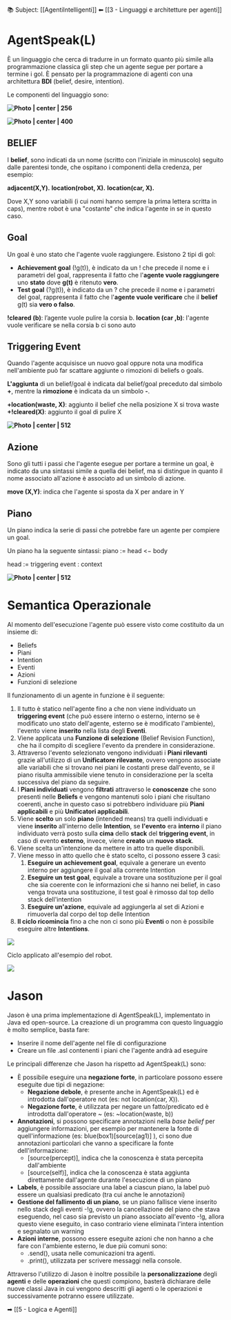 📚 Subject: [[AgentiIntelligenti]]
⬅ [[3 - Linguaggi e architetture per agenti]]
# AgentSpeak(L)

È un linguaggio che cerca di tradurre in un formato quanto più simile alla programmazione classica gli step che un agente segue per portare a termine i gol. 
È pensato per la programmazione di agenti con una architettura **BDI** (belief, desire, intention).

Le componenti del linguaggio sono:

**![Photo | center | 256](https://lh7-us.googleusercontent.com/lkdHTKYh8X4vXlFLLWVbbyFkGoae0UXfxi1eQtGpCYKY3DudR-Kq0JrnhSZYgx7rkmiqhsHr6-ux3W7CKOlCi3yJf2DsrUI1Eg-AQmEMFCLnn69IeF2LMwk3MbV1gk3qCZnLZgqKejh6NlSJqwHKbr8)**

**![Photo | center | 400](https://lh7-us.googleusercontent.com/ardS8vMHH9isTZPTcDV0IEgHv0EQG6Pp4-eJklqGtyAaEkpFdQfeIw8uXcGEQd-J5hzTqJsN09KnpS-z8cjQYmro6c-qmmLgBdHucwna_ace7rNJBapRRjqoBvJZdjuzkSeviCnl89NrdwllcmTe3DQ)**


## BELIEF

I **belief**, sono indicati da un nome (scritto con l'iniziale in minuscolo) seguito dalle parentesi tonde, che ospitano i componenti della credenza, per esempio:

**adjacent(X,Y).**
**location(robot, X).**
**location(car, X).**

Dove X,Y sono variabili (i cui nomi hanno sempre la prima lettera scritta in caps), mentre robot è una "costante" che indica l'agente in se in questo caso.
## Goal

Un goal è uno stato che l'agente vuole raggiungere.
Esistono 2 tipi di gol:

* **Achievement goal** (!g(t)), è indicato da un ! che precede il nome e i parametri del goal, rappresenta il fatto che l'**agente vuole raggiungere** uno **stato** dove **g(t)** è ritenuto **vero**.
* **Test goal** (?g(t)), è indicato da un ? che precede il nome e i parametri del goal, rappresenta il fatto che l'**agente vuole verificare** che il **belief** g(t) sia **vero o falso**.

**!cleared (b)**: l’agente vuole pulire la corsia b.
**location (car ,b)**: l'agente vuole verificare se nella corsia b ci sono auto
## Triggering Event

Quando l'agente acquisisce un nuovo goal oppure nota una modifica nell'ambiente può far scattare aggiunte o rimozioni di beliefs o goals.

**L'aggiunta** di un belief/goal è indicata dal belief/goal preceduto dal simbolo **+**, mentre la **rimozione** è indicata da un simbolo **-**.

**+location(waste, X)**: aggiunto il belief che nella posizione X si trova waste
**+!cleared(X)**: aggiunto il goal di pulire X 

**![Photo | center | 512](https://lh7-us.googleusercontent.com/7On59vB7ifiphVa3D0yl2twvzU5vfTyQNcbvyXPeFb9Fy4-_WT2GKqnJ4DxAaVzG77-gzTTI_Kyl1Eh9BWr4vfqQaWhuS6KoU0lOTrgvaGKHGM6TOHLLbyH9Dr4T6QFXsTP8TcfmeWIgAPNAInFKLYw)**

## Azione

Sono gli tutti i passi che l'agente esegue per portare a termine un goal, è indicato da una sintassi simile a quella dei belief, ma si distingue in quanto il nome associato all'azione è associato ad un simbolo di azione.

**move (X,Y)**: indica che l'agente si sposta da X per andare in Y

## Piano

Un piano indica la serie di passi che potrebbe fare un agente per compiere un goal.

Un piano ha la seguente sintassi: 
piano := head <− body

head := triggering event : context 

**![Photo | center | 512](https://lh7-us.googleusercontent.com/-XhGolUVa4IHzlMIyiEmbRxvUVLY6bBuP4VS_XyAj0log-5LVdU4hQ5s7FIo8CV6MSSk2PENUX7tryFeoikuPPaTkmaMAHzlLLsMq73StH1_b41CeBGVTVXfLNz_S77GPIErp2H1skDPUZE_IHGlZ58)**

# Semantica Operazionale

Al momento dell'esecuzione l'agente può essere visto come costituito da un insieme di:

* Beliefs
* Piani
* Intention
* Eventi
* Azioni
* Funzioni di selezione

Il funzionamento di un agente in funzione è il seguente:

1. Il tutto è statico nell'agente fino a che non viene individuato un **triggering event** (che può essere interno o esterno, interno se è modificato uno stato dell'agente, esterno se è modificato l'ambiente), l'evento viene **inserito** nella lista degli **Eventi**.
2. Viene applicata una **Funzione di selezione** (Belief Revision Function), che ha il compito di scegliere l'evento da prendere in considerazione.
3. Attraverso l'evento selezionato vengono individuati i **Piani rilevanti** grazie all'utilizzo di un **Unificatore rilevante**, ovvero vengono associate alle variabili che si trovano nei piani le costanti prese dall'evento, se il piano risulta ammissibile viene tenuto in considerazione per la scelta successiva del piano da seguire.
4. I **Piani individuati** vengono **filtrati** attraverso le **conoscenze** che sono presenti nelle **Beliefs** e vengono mantenuti solo i piani che risultano coerenti, anche in questo caso si potrebbero individuare più **Piani applicabili** e più **Unificatori applicabili**. 
5. Viene **scelto** un solo **piano** (intended means) tra quelli individuati e viene **inserito** all'interno delle **Intention**, se **l'evento** era **interno** il piano individuato verrà posto sulla **cima** dello **stack** del **triggering event**, in caso di evento **esterno**, invece, viene **creato** un **nuovo** **stack**.
6. Viene scelta un'intenzione da mettere in atto tra quelle disponibili.
7. Viene messo in atto quello che è stato scelto, ci possono essere 3 casi:
    1. **Eseguire un achievement goal**, equivale a generare un evento interno per aggiungere il goal alla corrente Intention
    2. **Eseguire un test goal**, equivale a trovare una sostituzione per il goal che sia coerente con le informazioni che si hanno nei belief, in caso venga trovata una sostituzione, il test goal è rimosso dal top dello stack dell'intention
    3. **Eseguire un'azione**, equivale ad aggiungerla al set di Azioni e rimuoverla dal corpo del top delle Intention
8. **Il ciclo ricomincia** fino a che non ci sono più **Eventi** o non è possibile eseguire altre **Intentions**.

**![](https://lh7-us.googleusercontent.com/1FiupcBUpQUo2rqnGJ6QNS8D0S4dfnqiIVNPy-sehgR_mnErPc6KmleFXnUIZzgxUkGj8DyTjr4m3guPGyuf--YAjUocUKDf8lJIkts7xIbxK9Sks83j6alYvNi0zeyYL2bMCxLjVb3mRE_6MFbS3xI)**

Ciclo applicato all'esempio del robot.

**![](https://lh7-us.googleusercontent.com/oD7rbL6QgiU57D-R__rC5iKs8rqfOF16l3Q7DUOKSzxfGjJuhXMhsAfmIYNoYI3YAiEHETqO8kyWqVy9vwRBJJmBslR6Pa4Y-tRm6bJ6xM7Felqns9nldFYSFoXEk6ue0uxsnHYDLfOT1jLECs_u1Ck)**

# Jason

Jason è una prima implementazione di AgentSpeak(L), implementato in Java ed open-source.
La creazione di un programma con questo linguaggio è molto semplice, basta fare:

* Inserire il nome dell'agente nel file di configurazione
* Creare un file .asl contenenti i piani che l'agente andrà ad eseguire

Le principali differenze che Jason ha rispetto ad AgentSpeak(L) sono:

* È possibile eseguire una **negazione forte**, in particolare possono essere eseguite due tipi di negazione:
    * **Negazione debole**, è presente anche in AgentSpeak(L) ed è introdotta dall'operatore not (es: not location(car, X)).
    * **Negazione forte**, è utilizzata per negare un fatto/predicato ed è introdotta dall'operatore ~ (es: ~location(waste, b))
* **Annotazioni**, si possono specificare annotazioni nella _base belief_ per aggiungere informazioni, per esempio per mantenere la fonte di quell'informazione (es: blue(box1)\[source(ag1)] ), ci sono due annotazioni particolari che vanno a specificare la fonte dell'informazione:
    * \[source(percept)], indica che la conoscenza è stata percepita dall'ambiente
    * \[source(self)], indica che la conoscenza è stata aggiunta direttamente dall'agente durante l'esecuzione di un piano
* **Labels**, è possibile associare una label a ciascun piano, la label può essere un qualsiasi predicato (tra cui anche le annotazioni)
* **Gestione del fallimento di un piano**, se un piano fallisce viene inserito nello stack degli eventi -!g, ovvero la cancellazione del piano che stava eseguendo, nel caso sia previsto un piano associato all'evento -!g, allora questo viene eseguito, in caso contrario viene eliminata l'intera intention e segnalato un warning
* **Azioni interne**, possono essere eseguite azioni che non hanno a che fare con l'ambiente esterno, le due più comuni sono:
    * .send(), usata nelle comunicazioni tra agenti.
    * .print(), utilizzata per scrivere messaggi nella console.

Attraverso l'utilizzo di Jason è inoltre possibile la **personalizzazione** degli **agenti** e delle **operazioni** che questi compiono, basterà dichiarare delle nuove classi Java in cui vengono descritti gli agenti o le operazioni e successivamente potranno essere utilizzate.

➡ [[5 - Logica e Agenti]]